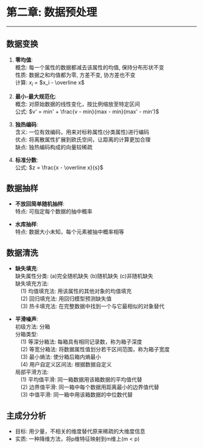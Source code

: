# 第二章: 数据预处理
---
## 数据变换

1. **零均值**:  
    概念: 每一个属性的数据都减去该属性的均值, 保持分布形状不变  
    性质: 数据之和均值都为零, 方差不变, 协方差也不变  
    计算: $x_i$ = $x_i - \overline x$  

2. **最小-最大规范化**:  
    概念: 对原始数据的线性变化，按比例缩放至特定区间  
    公式: $v' = min' + \frac{v - min}{max - min}(max' - min')$
3. **独热编码**:  
    含义: 一位有效编码，用来对标称属性(分类属性)进行编码  
    优点: 将离散属性扩展到欧氏空间，让距离的计算更加合理  
    缺点: 独热编码构成的向量较稀疏  

4. **标准分数**:  
    公式: $z = \frac{x - \overline x}{s}$

## 数据抽样

- **不放回简单随机抽样**:  
    特点: 可指定每个数据的抽中概率

- **水库抽样**:  
    特点: 数据大小未知，每个元素被抽中概率相等


## 数据清洗

- **缺失填充**:  
    缺失属性分类: (a)完全随机缺失 (b)随机缺失 (c)非随机缺失  
    缺失填充方法:  
    &emsp;(1) 均值填充法: 用该属性的其他对象的均值填充<br>
    &emsp;(2) 回归填充法: 用回归模型预测缺失值<br>
    &emsp;(3) 热卡填充法: 在完整数据中找到一个与它最相似的对象替代<br>

- **平滑噪声**:  
    初级方法: 分箱  
    分箱类型:  
    &emsp;(1) 等深分箱法: 每箱具有相同记录数，称为箱子深度</br>
    &emsp;(2) 等宽分箱法: 将数据属性值划分若干区间范围，称为箱子宽度</br>
    &emsp;(3) 最小熵法: 使分箱后箱内熵最小</br>
    &emsp;(4) 用户自定义区间法: 根据数据自定义</br>
    局部平滑方法:  
    &emsp;(1) 平均值平滑: 同一箱数据用该箱数据的平均值代替</br>
    &emsp;(2) 边界值平滑: 同一箱中每个数据用距离最小的边界值代替</br>
    &emsp;(3) 中值平滑: 同一箱中用该箱数据的中位数代替</br>

## 主成分分析
- 目标: 用少量，不相关的维度替代原来稀疏的大维度信息
- 实质: 一种降维方法，将p维特征映射到m维上(m < p)